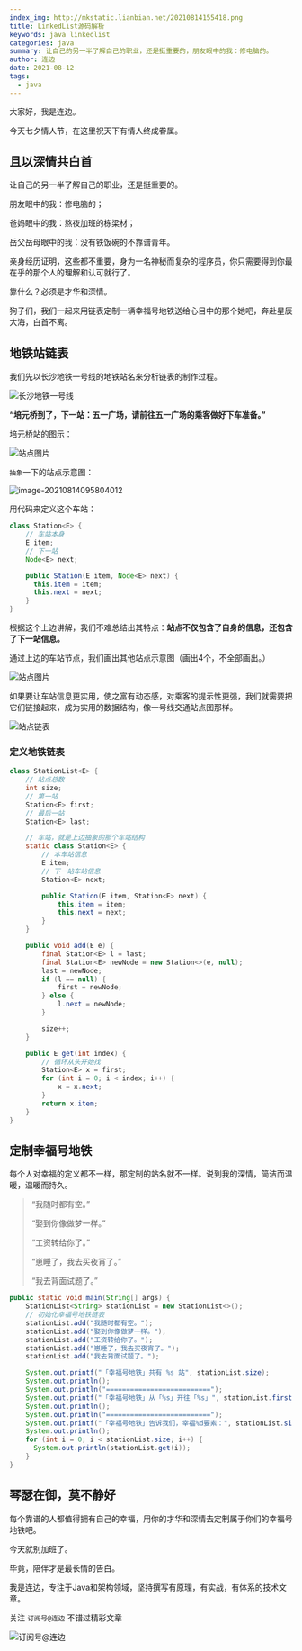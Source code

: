 ```yaml
---
index_img: http://mkstatic.lianbian.net/20210814155418.png
title: LinkedList源码解析
keywords: java linkedlist
categories: java
summary: 让自己的另一半了解自己的职业，还是挺重要的，朋友眼中的我：修电脑的。
author: 连边
date: 2021-08-12
tags:
  - java
---
```






大家好，我是连边。

今天七夕情人节，在这里祝天下有情人终成眷属。



## 且以深情共白首

让自己的另一半了解自己的职业，还是挺重要的。

朋友眼中的我：修电脑的；

爸妈眼中的我：熬夜加班的栋梁材；

岳父岳母眼中的我：没有铁饭碗的不靠谱青年。

亲身经历证明，这些都不重要，身为一名神秘而复杂的程序员，你只需要得到你最在乎的那个人的理解和认可就行了。

靠什么？必须是才华和深情。

狗子们，我们一起来用链表定制一辆幸福号地铁送给心目中的那个她吧，奔赴星辰大海，白首不离。



## 地铁站链表

我们先以长沙地铁一号线的地铁站名来分析链表的制作过程。

![长沙地铁一号线](http://mkstatic.lianbian.net/20210814154739.jpeg)

**“培元桥到了，下一站：五一广场，请前往五一广场的乘客做好下车准备。”**



培元桥站的图示：

![站点图片](http://mkstatic.lianbian.net/20210814155418.png)

```抽象```一下的站点示意图：

<img src="http://mkstatic.lianbian.net/20210814095804.png" alt="image-20210814095804012"/>

用代码来定义这个车站：

```java
class Station<E> {
    // 车站本身
    E item;
    // 下一站
    Node<E> next;

    public Station(E item, Node<E> next) {
      this.item = item;
      this.next = next;
    }
}
```

根据这个上边讲解，我们不难总结出其特点：**站点不仅包含了自身的信息，还包含了下一站信息。**

通过上边的车站节点，我们画出其他站点示意图（画出4个，不全部画出。）

<img src="http://mkstatic.lianbian.net/20210814101424.png" alt="站点图片"  />

如果要让车站信息更实用，使之富有动态感，对乘客的提示性更强，我们就需要把它们链接起来，成为实用的数据结构，像一号线交通站点图那样。

![站点链表](http://mkstatic.lianbian.net/20210814111856.gif)



### 定义地铁链表

```java
class StationList<E> {
    // 站点总数
    int size;
    // 第一站
    Station<E> first;
    // 最后一站
    Station<E> last;

    // 车站，就是上边抽象的那个车站结构
    static class Station<E> {
        // 本车站信息
        E item;
        // 下一站车站信息
        Station<E> next;

        public Station(E item, Station<E> next) {
            this.item = item;
            this.next = next;
        }
    }

    public void add(E e) {
        final Station<E> l = last;
        final Station<E> newNode = new Station<>(e, null);
        last = newNode;
        if (l == null) {
            first = newNode;
        } else {
            l.next = newNode;
        }

        size++;
    }

    public E get(int index) {
        // 循环从头开始找
        Station<E> x = first;
        for (int i = 0; i < index; i++) {
            x = x.next;
        }
        return x.item;
    }
}
```



## 定制幸福号地铁

每个人对幸福的定义都不一样，那定制的站名就不一样。说到我的深情，简洁而温暖，温暖而持久。

>“我随时都有空。”
>
>“娶到你像做梦一样。”
>
>“工资转给你了。”
>
>“崽睡了，我去买夜宵了。”
>
>“我去背面试题了。”

```java
public static void main(String[] args) {
    StationList<String> stationList = new StationList<>();
    // 初始化幸福号地铁链表
    stationList.add("我随时都有空。");
    stationList.add("娶到你像做梦一样。");
    stationList.add("工资转给你了。");
    stationList.add("崽睡了，我去买夜宵了。");
    stationList.add("我去背面试题了。");

    System.out.printf("「幸福号地铁」共有 %s 站", stationList.size);
    System.out.println();
    System.out.println("==========================");
    System.out.printf("「幸福号地铁」从「%s」开往「%s」", stationList.first.item, stationList.last.item);
    System.out.println();
    System.out.println("==========================");
    System.out.printf("「幸福号地铁」告诉我们，幸福%d要素：", stationList.size);
    System.out.println();
    for (int i = 0; i < stationList.size; i++) {
      System.out.println(stationList.get(i));
    }
}
```



## 琴瑟在御，莫不静好

每个靠谱的人都值得拥有自己的幸福，用你的才华和深情去定制属于你们的幸福号地铁吧。

今天就别加班了。

毕竟，陪伴才是最长情的告白。



我是连边，专注于Java和架构领域，坚持撰写有原理，有实战，有体系的技术文章。

关注 `订阅号@连边` 不错过精彩文章

![订阅号@连边](http://mkstatic.lianbian.net/202203082224370.jpg)